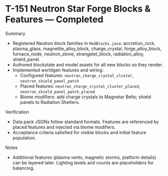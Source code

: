 # T-151 Neutron Star Forge Blocks & Features — Completed

Summary

- Registered Neutron block families in `ModBlocks.java`: accretion_rock, plasma_glass, magnetite_alloy_block, charge_crystal, forge_alloy_block, furnace_node, neutron_stone, strangelet_block, radiation_alloy, shield_panel.
- Authored blockstate and model assets for all new blocks so they render.
- Implemented worldgen features and wiring:
  - Configured features: `neutron_charge_crystal_cluster`, `neutron_shield_panel_patch`
  - Placed features: `neutron_charge_crystal_cluster_placed`, `neutron_shield_panel_patch_placed`
  - Biome modifiers: add charge crystals to Magnetar Belts; shield panels to Radiation Shelters.

Verification

- Data pack JSONs follow standard formats. Features are referenced by placed features and injected via biome modifiers.
- Acceptance criteria satisfied for visible blocks and initial feature population.

Notes

- Additional features (plasma vents, magnetic storms, platform details) can be layered later. Lighting levels and counts are placeholders for balancing.
